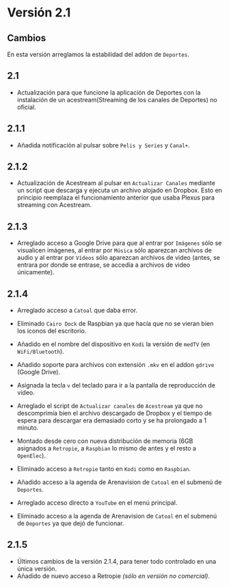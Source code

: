 # Versión 2.1

## Cambios

En esta versión arreglamos la estabilidad del addon de `Deportes`.

## 2.1

- Actualización para que funcione la aplicación de Deportes con la instalación de un acestream(Streaming de los canales de Deportes) no oficial.

## 2.1.1

- Añadida notificación al pulsar sobre `Pelis y Series` y `Canal+`.

## 2.1.2

- Actualización de Acestream al pulsar en `Actualizar Canales` mediante un script que descarga y ejecuta un archivo alojado en Dropbox. Esto en principio reemplaza el funcionamiento anterior que usaba Plexus para streaming con Acestream.

## 2.1.3

- Arreglado acceso a Google Drive para que al entrar por `Imágenes` sólo se visualicen imágenes, al entrar por `Música` sólo aparezcan archivos de audio y al entrar por `Vídeos` sólo aparezcan archivos de video (antes, se entrara por donde se entrase, se accedía a archivos de video únicamente).
 
## 2.1.4

- Arreglado acceso a `Catoal` que daba error.
- Eliminado `Cairo Dock` de Raspbian ya que hacía que no se vieran bien los iconos del escritorio.
- Añadido en el nombre del dispositivo en `Kodi` la versión de `medTV` (en `WiFi/Bluetooth`).
- Añadido soporte para archivos con extensión `.mkv` en el addon `gdrive` (Google Drive).
- Asignada la tecla `v` del teclado para ir a la pantalla de reproducción de video.
- Arreglado el script de `Actualizar canales` de `Acestream` ya que no descomprimía bien el archivo descargado de Dropbox y el tiempo de espera para descargar era demasiado corto y se ha prolongado a 1 minuto.

- Montado desde cero con nueva distribución de memoria (6GB asignados a `Retropie`, a `Raspbian` lo mismo de antes y el resto a `OpenElec`).
- Eliminado acceso a `Retropie` tanto en `Kodi` como en `Raspbian`.
- Añadido acceso a la agenda de Arenavision de `Catoal` en el submenú de `Deportes`.
- Arreglado acceso directo a `YouTube` en el menú principal.
- Eliminado acceso a la agenda de Arenavision de `Catoal` en el submenú de `Deportes` ya que dejó de funcionar.

## 2.1.5

- Últimos cambios de la versión 2.1.4, para tener todo controlado en una única versión.
- Añadido de nuevo acceso a Retropie _(sólo en versión no comercial)_.
